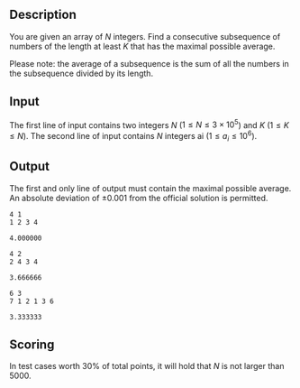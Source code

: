 ## Description

You are given an array of $N$ integers. Find a consecutive subsequence of numbers of the length at least $K$ that has the maximal possible average.

Please note: the average of a subsequence is the sum of all the numbers in the subsequence divided by its length.

## Input

The first line of input contains two integers $N$ ($1 \leq N \leq 3 \times 10^5$) and $K$ ($1 \leq K \leq N$). The second line of input contains $N$ integers ai ($1 \leq a_i \leq 10^6$).

## Output

The first and only line of output must contain the maximal possible average. An absolute deviation of $\pm 0.001$ from the official solution is permitted.

```input1
4 1
1 2 3 4
```

```output1
4.000000
```

```input2
4 2
2 4 3 4
```

```output2
3.666666
```

```input3
6 3
7 1 2 1 3 6
```

```output3
3.333333
```

## Scoring

In test cases worth $30\%$ of total points, it will hold that $N$ is not larger than $5000$.

